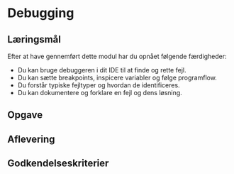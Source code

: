 # Debugging

## Læringsmål
Efter at have gennemført dette modul har du opnået følgende færdigheder:

 - Du kan bruge debuggeren i dit IDE til at finde og rette fejl.
 - Du kan sætte breakpoints, inspicere variabler og følge programflow.
 - Du forstår typiske fejltyper og hvordan de identificeres.
 - Du kan dokumentere og forklare en fejl og dens løsning.
  
## Opgave

## Aflevering

## Godkendelseskriterier
